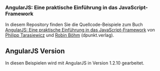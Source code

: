 ### AngularJS: Eine praktische Einführung in das JavaScript-Framework

In diesem Repository finden Sie die Quellcode-Beispiele zum Buch <a href="http://dpunkt.de/buecher/4489/angularjs.html" target="_blank">AngularJS: Eine praktische Einführung in das JavaScript-Framework</a> von <a href="https://twitter.com/justphilmusic" target="_blank">Philipp Tarasiewicz</a> und <a href="https://twitter.com/roobijn" target="_blank">Robin Böhm</a> (dpunkt.verlag).

## AngularJS Version
In diesen Beispielen wird mit AngularJS in Version 1.2.10 gearbeitet.

